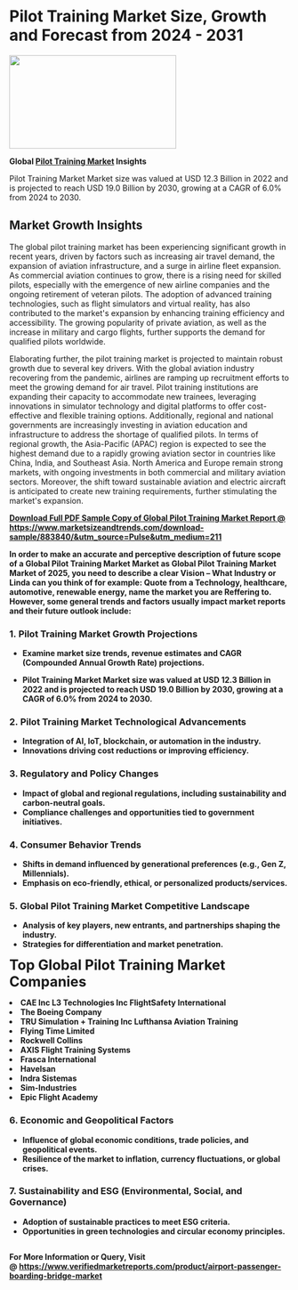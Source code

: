 <H1>Pilot Training Market Size, Growth and Forecast from 2024 - 2031</H1><img class="aligncenter size-medium wp-image-584254" src="https://thirdeyenews.in/wp-content/uploads/2024/09/Global-Market-Research-300x168.jpeg" alt="" width="300" height="168" /><p><strong>Global&nbsp;<a href="https://www.marketsizeandtrends.com/download-sample/883840/&amp;utm_source=Pulse&amp;utm_medium=211">Pilot Training Market</a> Insights</strong></p><p>Pilot Training Market Market size was valued at USD 12.3 Billion in 2022 and is projected to reach USD 19.0 Billion by 2030, growing at a CAGR of 6.0% from 2024 to 2030.</p><p><h2>Market Growth Insights</h2> <p>The global pilot training market has been experiencing significant growth in recent years, driven by factors such as increasing air travel demand, the expansion of aviation infrastructure, and a surge in airline fleet expansion. As commercial aviation continues to grow, there is a rising need for skilled pilots, especially with the emergence of new airline companies and the ongoing retirement of veteran pilots. The adoption of advanced training technologies, such as flight simulators and virtual reality, has also contributed to the market's expansion by enhancing training efficiency and accessibility. The growing popularity of private aviation, as well as the increase in military and cargo flights, further supports the demand for qualified pilots worldwide.</p> <p><strong><a href="#"></a></strong></p> <p>Elaborating further, the pilot training market is projected to maintain robust growth due to several key drivers. With the global aviation industry recovering from the pandemic, airlines are ramping up recruitment efforts to meet the growing demand for air travel. Pilot training institutions are expanding their capacity to accommodate new trainees, leveraging innovations in simulator technology and digital platforms to offer cost-effective and flexible training options. Additionally, regional and national governments are increasingly investing in aviation education and infrastructure to address the shortage of qualified pilots. In terms of regional growth, the Asia-Pacific (APAC) region is expected to see the highest demand due to a rapidly growing aviation sector in countries like China, India, and Southeast Asia. North America and Europe remain strong markets, with ongoing investments in both commercial and military aviation sectors. Moreover, the shift toward sustainable aviation and electric aircraft is anticipated to create new training requirements, further stimulating the market's expansion.</p> <p><strong><a href="#"></p><p><span class=""><strong>Download Full PDF Sample Copy of Global Pilot Training Market Report</strong> @ <a href="https://www.marketsizeandtrends.com/download-sample/883840/&amp;utm_source=Pulse&amp;utm_medium=211" target="_blank">https://www.marketsizeandtrends.com/download-sample/883840/&amp;utm_source=Pulse&amp;utm_medium=211</a></span></p><p>In order to make an accurate and perceptive description of future scope of a Global&nbsp;Pilot Training Market Market as Global&nbsp;Pilot Training Market Market of 2025, you need to describe a clear Vision &ndash; What Industry or Linda can you think of for example: Quote from a Technology, healthcare, automotive, renewable energy, name the market you are Reffering to. However, some general trends and factors usually impact market reports and their future outlook include:</p><h3>1.&nbsp;<strong>Pilot Training Market Growth Projections</strong></h3><ul><li>Examine market size trends, revenue estimates and CAGR (Compounded Annual Growth Rate) projections.</li><li><p>Pilot Training Market Market size was valued at USD 12.3 Billion in 2022 and is projected to reach USD 19.0 Billion by 2030, growing at a CAGR of 6.0% from 2024 to 2030.</p></li></ul><h3>2.&nbsp;<strong>Pilot Training Market Technological Advancements</strong></h3><ul><li>Integration of AI, IoT, blockchain, or automation in the industry.</li><li>Innovations driving cost reductions or improving efficiency.</li></ul><h3>3.&nbsp;<strong>Regulatory and Policy Changes</strong></h3><ul><li>Impact of global and regional regulations, including sustainability and carbon-neutral goals.</li><li>Compliance challenges and opportunities tied to government initiatives.</li></ul><h3>4.&nbsp;<strong>Consumer Behavior Trends</strong></h3><ul><li>Shifts in demand influenced by generational preferences (e.g., Gen Z, Millennials).</li><li>Emphasis on eco-friendly, ethical, or personalized products/services.</li></ul><h3>5.&nbsp;<strong>Global Pilot Training Market Competitive Landscape</strong></h3><ul><li>Analysis of key players, new entrants, and partnerships shaping the industry.</li><li>Strategies for differentiation and market penetration.</li></ul><p data-pm-slice="1 1 []"><span style="color: inherit; font-family: inherit; font-size: 25px;">Top Global Pilot Training Market Companies</span></p><div class="" data-test-id=""><p><li>CAE Inc L3 Technologies Inc FlightSafety International</li><li> The Boeing Company</li><li> TRU Simulation + Training Inc Lufthansa Aviation Training</li><li> Flying Time Limited</li><li> Rockwell Collins</li><li> AXIS Flight Training Systems</li><li> Frasca International</li><li> Havelsan</li><li> Indra Sistemas</li><li> Sim-Industries</li><li> Epic Flight Academy</li></p></div><h3>6.&nbsp;<strong>Economic and Geopolitical Factors</strong></h3><ul><li>Influence of global economic conditions, trade policies, and geopolitical events.</li><li>Resilience of the market to inflation, currency fluctuations, or global crises.</li></ul><h3>7.&nbsp;<strong>Sustainability and ESG (Environmental, Social, and Governance)</strong></h3><ul><li>Adoption of sustainable practices to meet ESG criteria.</li><li>Opportunities in green technologies and circular economy principles.</li></ul><h2><strong style="font-size: 14px;">For More Information or Query, Visit @&nbsp;</strong><a style="background-color: #ffffff; font-size: 14px;" href="https://www.marketsizeandtrends.com/report/pilot-training-market/" target="_blank">https://www.verifiedmarketreports.com/product/airport-passenger-boarding-bridge-market</a></h2>
